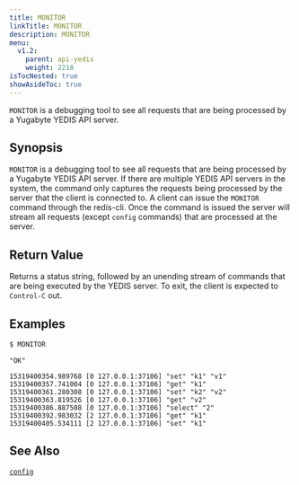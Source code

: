 ```yaml
---
title: MONITOR
linkTitle: MONITOR
description: MONITOR
menu:
  v1.2:
    parent: api-yedis
    weight: 2218
isTocNested: true
showAsideToc: true
---
```

`MONITOR` is a debugging tool to see all requests that are being processed by a Yugabyte YEDIS API server.

## Synopsis
`MONITOR` is a debugging tool to see all requests that are being processed by a Yugabyte YEDIS API server. If there are multiple YEDIS API servers in the system, the command only captures the requests being processed by the server that the client is connected to. A client can issue the `MONITOR` command through the redis-cli. Once the command is issued the server will stream all requests (except `config` commands) that are processed at the server. 

## Return Value
Returns a status string, followed by an unending stream of commands that are being executed by the YEDIS server. To exit, the client is expected to `Control-C` out.

## Examples

```sh
$ MONITOR
```

```
"OK"
```

```
15319400354.989768 [0 127.0.0.1:37106] "set" "k1" "v1"
15319400357.741004 [0 127.0.0.1:37106] "get" "k1"
15319400361.280308 [0 127.0.0.1:37106] "set" "k2" "v2"
15319400363.819526 [0 127.0.0.1:37106] "get" "v2"
15319400386.887508 [0 127.0.0.1:37106] "select" "2"
15319400392.983032 [2 127.0.0.1:37106] "get" "k1"
15319400405.534111 [2 127.0.0.1:37106] "set" "k1"
```

## See Also
[`config`](../config/)
